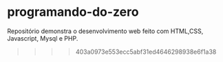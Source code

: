 
# programando-do-zero

Repositório demonstra o desenvolvimento  web feito com HTML,CSS, Javascript, Mysql e PHP.
>>>> 403a0973e553ecc5abf31ed4646298938e6f1a38
